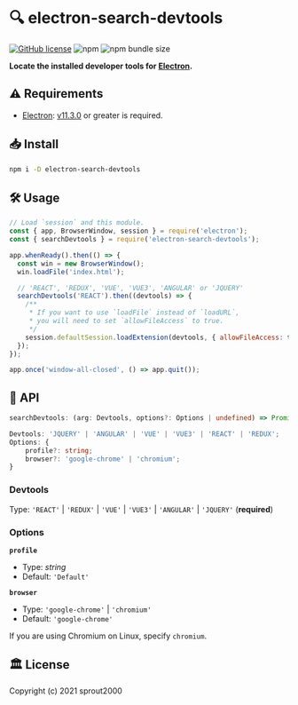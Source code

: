 # :mag: electron-search-devtools

[![GitHub license](https://img.shields.io/github/license/sprout2000/electron-search-devtools)](https://github.com/sprout2000/electron-search-devtools/blob/master/LICENSE.md)
![npm](https://img.shields.io/npm/dt/electron-search-devtools)
![npm bundle size](https://img.shields.io/bundlephobia/minzip/electron-search-devtools)

**Locate the installed developer tools for [Electron](https://www.electronjs.org/).**

## :warning: Requirements

- [Electron](https://www.electronjs.org/): [v11.3.0](https://www.electronjs.org/releases/stable?version=11&page=3#11.3.0) or greater is required.

## :inbox_tray: Install

```sh
npm i -D electron-search-devtools
```

## :hammer_and_wrench: Usage

```javascript
// Load `session` and this module.
const { app, BrowserWindow, session } = require('electron');
const { searchDevtools } = require('electron-search-devtools');

app.whenReady().then(() => {
  const win = new BrowserWindow();
  win.loadFile('index.html');

  // 'REACT', 'REDUX', 'VUE', 'VUE3', 'ANGULAR' or 'JQUERY'
  searchDevtools('REACT').then((devtools) => {
    /**
     * If you want to use `loadFile` instead of `loadURL`,
     * you will need to set `allowFileAccess` to true.
     */
    session.defaultSession.loadExtension(devtools, { allowFileAccess: true });
  });
});

app.once('window-all-closed', () => app.quit());
```

## :green_book: API

```typescript
searchDevtools: (arg: Devtools, options?: Options | undefined) => Promise<string>;

Devtools: 'JQUERY' | 'ANGULAR' | 'VUE' | 'VUE3' | 'REACT' | 'REDUX';
Options: {
    profile?: string;
    browser?: 'google-chrome' | 'chromium';
}
```

### Devtools

Type: `'REACT'` | `'REDUX'` | `'VUE'` | `'VUE3'` | `'ANGULAR'` | `'JQUERY'` (**required**)

### Options

**`profile`**
- Type: _string_
- Default: `'Default'`

**`browser`**
- Type: `'google-chrome'` | `'chromium'`
- Default: `'google-chrome'`

If you are using Chromium on Linux, specify `chromium`.

## :classical_building: License

Copyright (c) 2021 sprout2000
